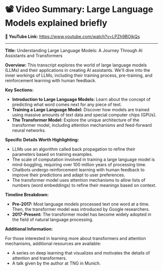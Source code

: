 # 📽️ Video Summary: Large Language Models explained briefly

**🔗 YouTube Link:** https://www.youtube.com/watch?v=LPZh9BOjkQs

---

**Title:** Understanding Large Language Models: A Journey Through AI Assistants and Transformers

**Overview:** This transcript explores the world of large language models (LLMs) and their applications in creating AI assistants. We'll dive into the inner workings of LLMs, including their training process, pre-training, and reinforcement learning with human feedback.

**Key Sections:**

* **Introduction to Large Language Models:** Learn about the concept of predicting what word comes next for any piece of text.
* **Training a Large Language Model:** Discover how models are trained using massive amounts of text data and special computer chips (GPUs).
* **The Transformer Model:** Explore the unique architecture of the transformer model, including attention mechanisms and feed-forward neural networks.

**Specific Details Worth Highlighting:**

* LLMs use an algorithm called back propagation to refine their parameters based on training examples.
* The scale of computation involved in training a large language model is mind-boggling, requiring over 100 million years of processing time.
* Chatbots undergo reinforcement learning with human feedback to improve their predictions and adapt to user preferences.
* The transformer model uses attention mechanisms to allow lists of numbers (word embeddings) to refine their meanings based on context.

**Timeline Breakdown:**

* **Pre-2017:** Most language models processed text one word at a time. Then, the transformer model was introduced by Google researchers.
* **2017-Present:** The transformer model has become widely adopted in the field of natural language processing.

**Additional Information:**

For those interested in learning more about transformers and attention mechanisms, additional resources are available:

* A series on deep learning that visualizes and motivates the details of attention and transformers.
* A talk given by the author at TNG in Munich.
